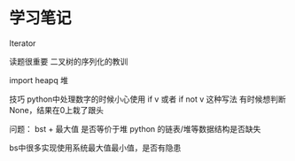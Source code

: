 # 学习笔记
Iterator

读题很重要 二叉树的序列化的教训

import heapq 堆

技巧 python中处理数字的时候小心使用 if v 或者 if not v 这种写法
有时候想判断None，结果在0上栽了跟头

问题：
bst + 最大值 是否等价于堆
python 的链表/堆等数据结构是否缺失

bs中很多实现使用系统最大值最小值，是否有隐患
